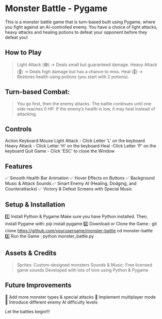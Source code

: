 # Monster Battle - Pygame
This is a monster battle game that is turn-based built using Pygame, where you fight against an AI-controlled enemy. You have a choice of light attacks, heavy attacks and healing potions to defeat your opponent before they defeat you!

## How to Play
> Light Attack (🟢) → Deals small but guaranteed damage.
> Heavy Attack (🔴) → Deals high damage but has a chance to miss.
> Heal (🔵) → Restores health using potions (you start with 2 potions).
## Turn-based Combat:

> You go first, then the enemy attacks.
> The battle continues until one side reaches 0 HP.
> If the enemy’s health is low, it may heal instead of attacking.
##  Controls
Action	Keyboard	Mouse
Light Attack - Click Letter 'L'	on the keyboard
Heavy Attack - Click Letter	'H'	on the keyboard
Heal -Click Letter 'P'	on the keyboard
Quit Game	- Click 'ESC' to close the Window
##  Features
✅ Smooth Health Bar Animation
✅ Hover Effects on Buttons
✅ Background Music & Attack Sounds
✅ Smart Enemy AI (Healing, Dodging, and Counterattacks)
✅ Victory & Defeat Screens with Special Music

##  Setup & Installation
1️⃣ Install Python & Pygame
Make sure you have Python installed. Then, install Pygame with: pip install pygame
2️⃣ Download or Clone the Game : git clone https://github.com/yourusername/monster-battle
cd monster-battle
3️⃣ Run the Game : python monster_battle.py
##  Assets & Credits
> Sprites: Custom-designed monsters
> Sounds & Music: Free licensed game sounds
Developed with lots of love using Python & Pygame
##  Future Improvements
🔹 Add more monster types & special attacks
🔹 Implement multiplayer mode
🔹 Introduce different enemy AI difficulty levels

Let the battles begin!!!